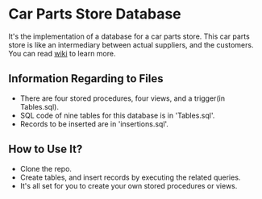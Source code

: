 # Car Parts Store Database
It's the implementation of a database for a car parts store. 
This car parts store is like an intermediary between actual suppliers, and the customers.
You can read [wiki](https://github.com/erenulas/CarPartsStoreDatabase/wiki) to learn more.

## Information Regarding to Files
* There are four stored procedures, four views, and a trigger(in Tables.sql).
* SQL code of nine tables for this database is in 'Tables.sql'.
* Records to be inserted are in 'insertions.sql'.

## How to Use It?
* Clone the repo.
* Create tables, and insert records by executing the related queries.
* It's all set for you to create your own stored procedures or views.

